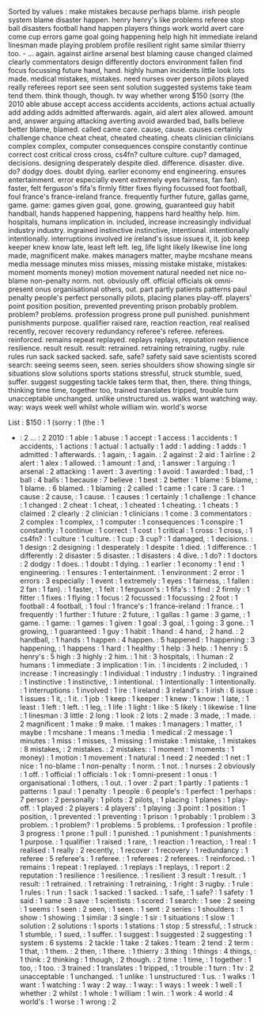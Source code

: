 Sorted by values :
make mistakes because perhaps blame. irish people system blame disaster happen. henry henry's like problems referee stop ball disasters football hand happen players things work world avert care come cup errors game goal going happening help high hit immediate ireland linesman made playing problem profile resilient right same similar thierry too. - ... again. against airline arsenal best blaming cause changed claimed clearly commentators design differently doctors environment fallen find focus focussing future hand, hand. highly human incidents little look lots made. medical mistakes, mistakes. need nurses over person pilots played really referees report see seen sent solution suggested systems take team tend them. think though, though. tv way whether wrong $150 (sorry (the 2010 able abuse accept access accidents accidents, actions actual actually add adding adds admitted afterwards. again, aid alert alex allowed. amount and, answer arguing attacking averting avoid awarded bad, balls believe better blame, blamed. called came care. cause, cause. causes certainly challenge chance cheat cheat, cheated cheating. cheats clinician clinicians complex complex, computer consequences conspire constantly continue correct cost critical cross cross, cs4fn? culture culture. cup? damaged, decisions. designing desperately despite died. difference. disaster. dive. do? dodgy does. doubt dying. earlier economy end engineering. ensures entertainment. error especially event extremely eyes fairness, fan fan). faster, felt ferguson's fifa's firmly fitter fixes flying focussed foot football, foul france's france-ireland france. frequently further future, gallas game, game. game: games given goal, gone. growing, guaranteed guy habit handball, hands happened happening, happens hard healthy help. him. hospitals, humans implication in. included, increase increasingly individual industry industry. ingrained instinctive instinctive, intentional. intentionally intentionally. interruptions involved ire ireland's issue issues it, it. job keep keeper knew know late, least left left. leg, life light likely likewise line long made, magnificent make. makes managers matter, maybe mcshane means media message minutes miss misses, missing mistake mistake, mistakes: moment moments money) motion movement natural needed net nice no-blame non-penalty norm. not. obviously off. official officials ok omni-present onus organisational others, out. part partly patients patterns paul penalty people's perfect personally pilots, placing planes play-off. players' point position position, prevented preventing prison probably problem. problem? problems. profession progress prone pull punished. punishment punishments purpose. qualifier raised rare, reaction reaction, real realised recently, recover recovery redundancy referee's referee. referees. reinforced. remains repeat replayed. replays replays, reputation resilience resilience. result result. result: retrained. retraining retraining, rugby. rule rules run sack sacked sacked. safe, safe? safety said save scientists scored search: seeing seems seen, seen. series shoulders show showing single sir situations slow solutions sports stations stressful, struck stumble, sued, suffer. suggest suggesting tackle takes term that, then, there. thing things, thinking time time, together too, trained translates tripped, trouble turn unacceptable unchanged. unlike unstructured us. walks want watching way. way: ways week well whilst whole william win. world's worse 

List :
$150 : 1
(sorry : 1
(the : 1
- : 2
... : 2
2010 : 1
able : 1
abuse : 1
accept : 1
access : 1
accidents : 1
accidents, : 1
actions : 1
actual : 1
actually : 1
add : 1
adding : 1
adds : 1
admitted : 1
afterwards. : 1
again, : 1
again. : 2
against : 2
aid : 1
airline : 2
alert : 1
alex : 1
allowed. : 1
amount : 1
and, : 1
answer : 1
arguing : 1
arsenal : 2
attacking : 1
avert : 3
averting : 1
avoid : 1
awarded : 1
bad, : 1
ball : 4
balls : 1
because : 7
believe : 1
best : 2
better : 1
blame : 5
blame, : 1
blame. : 6
blamed. : 1
blaming : 2
called : 1
came : 1
care : 3
care. : 1
cause : 2
cause, : 1
cause. : 1
causes : 1
certainly : 1
challenge : 1
chance : 1
changed : 2
cheat : 1
cheat, : 1
cheated : 1
cheating. : 1
cheats : 1
claimed : 2
clearly : 2
clinician : 1
clinicians : 1
come : 3
commentators : 2
complex : 1
complex, : 1
computer : 1
consequences : 1
conspire : 1
constantly : 1
continue : 1
correct : 1
cost : 1
critical : 1
cross : 1
cross, : 1
cs4fn? : 1
culture : 1
culture. : 1
cup : 3
cup? : 1
damaged, : 1
decisions. : 1
design : 2
designing : 1
desperately : 1
despite : 1
died. : 1
difference. : 1
differently : 2
disaster : 5
disaster. : 1
disasters : 4
dive. : 1
do? : 1
doctors : 2
dodgy : 1
does. : 1
doubt : 1
dying. : 1
earlier : 1
economy : 1
end : 1
engineering. : 1
ensures : 1
entertainment. : 1
environment : 2
error : 1
errors : 3
especially : 1
event : 1
extremely : 1
eyes : 1
fairness, : 1
fallen : 2
fan : 1
fan). : 1
faster, : 1
felt : 1
ferguson's : 1
fifa's : 1
find : 2
firmly : 1
fitter : 1
fixes : 1
flying : 1
focus : 2
focussed : 1
focussing : 2
foot : 1
football : 4
football, : 1
foul : 1
france's : 1
france-ireland : 1
france. : 1
frequently : 1
further : 1
future : 2
future, : 1
gallas : 1
game : 3
game, : 1
game. : 1
game: : 1
games : 1
given : 1
goal : 3
goal, : 1
going : 3
gone. : 1
growing, : 1
guaranteed : 1
guy : 1
habit : 1
hand : 4
hand, : 2
hand. : 2
handball, : 1
hands : 1
happen : 4
happen. : 5
happened : 1
happening : 3
happening, : 1
happens : 1
hard : 1
healthy : 1
help : 3
help. : 1
henry : 5
henry's : 5
high : 3
highly : 2
him. : 1
hit : 3
hospitals, : 1
human : 2
humans : 1
immediate : 3
implication : 1
in. : 1
incidents : 2
included, : 1
increase : 1
increasingly : 1
individual : 1
industry : 1
industry. : 1
ingrained : 1
instinctive : 1
instinctive, : 1
intentional. : 1
intentionally : 1
intentionally. : 1
interruptions : 1
involved : 1
ire : 1
ireland : 3
ireland's : 1
irish : 6
issue : 1
issues : 1
it, : 1
it. : 1
job : 1
keep : 1
keeper : 1
knew : 1
know : 1
late, : 1
least : 1
left : 1
left. : 1
leg, : 1
life : 1
light : 1
like : 5
likely : 1
likewise : 1
line : 1
linesman : 3
little : 2
long : 1
look : 2
lots : 2
made : 3
made, : 1
made. : 2
magnificent : 1
make : 9
make. : 1
makes : 1
managers : 1
matter, : 1
maybe : 1
mcshane : 1
means : 1
media : 1
medical : 2
message : 1
minutes : 1
miss : 1
misses, : 1
missing : 1
mistake : 1
mistake, : 1
mistakes : 8
mistakes, : 2
mistakes. : 2
mistakes: : 1
moment : 1
moments : 1
money) : 1
motion : 1
movement : 1
natural : 1
need : 2
needed : 1
net : 1
nice : 1
no-blame : 1
non-penalty : 1
norm. : 1
not. : 1
nurses : 2
obviously : 1
off. : 1
official : 1
officials : 1
ok : 1
omni-present : 1
onus : 1
organisational : 1
others, : 1
out. : 1
over : 2
part : 1
partly : 1
patients : 1
patterns : 1
paul : 1
penalty : 1
people : 6
people's : 1
perfect : 1
perhaps : 7
person : 2
personally : 1
pilots : 2
pilots, : 1
placing : 1
planes : 1
play-off. : 1
played : 2
players : 4
players' : 1
playing : 3
point : 1
position : 1
position, : 1
prevented : 1
preventing : 1
prison : 1
probably : 1
problem : 3
problem. : 1
problem? : 1
problems : 5
problems. : 1
profession : 1
profile : 3
progress : 1
prone : 1
pull : 1
punished. : 1
punishment : 1
punishments : 1
purpose. : 1
qualifier : 1
raised : 1
rare, : 1
reaction : 1
reaction, : 1
real : 1
realised : 1
really : 2
recently, : 1
recover : 1
recovery : 1
redundancy : 1
referee : 5
referee's : 1
referee. : 1
referees : 2
referees. : 1
reinforced. : 1
remains : 1
repeat : 1
replayed. : 1
replays : 1
replays, : 1
report : 2
reputation : 1
resilience : 1
resilience. : 1
resilient : 3
result : 1
result. : 1
result: : 1
retrained. : 1
retraining : 1
retraining, : 1
right : 3
rugby. : 1
rule : 1
rules : 1
run : 1
sack : 1
sacked : 1
sacked. : 1
safe, : 1
safe? : 1
safety : 1
said : 1
same : 3
save : 1
scientists : 1
scored : 1
search: : 1
see : 2
seeing : 1
seems : 1
seen : 2
seen, : 1
seen. : 1
sent : 2
series : 1
shoulders : 1
show : 1
showing : 1
similar : 3
single : 1
sir : 1
situations : 1
slow : 1
solution : 2
solutions : 1
sports : 1
stations : 1
stop : 5
stressful, : 1
struck : 1
stumble, : 1
sued, : 1
suffer. : 1
suggest : 1
suggested : 2
suggesting : 1
system : 6
systems : 2
tackle : 1
take : 2
takes : 1
team : 2
tend : 2
term : 1
that, : 1
them. : 2
then, : 1
there. : 1
thierry : 3
thing : 1
things : 4
things, : 1
think : 2
thinking : 1
though, : 2
though. : 2
time : 1
time, : 1
together : 1
too, : 1
too. : 3
trained : 1
translates : 1
tripped, : 1
trouble : 1
turn : 1
tv : 2
unacceptable : 1
unchanged. : 1
unlike : 1
unstructured : 1
us. : 1
walks : 1
want : 1
watching : 1
way : 2
way. : 1
way: : 1
ways : 1
week : 1
well : 1
whether : 2
whilst : 1
whole : 1
william : 1
win. : 1
work : 4
world : 4
world's : 1
worse : 1
wrong : 2
